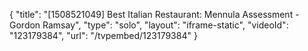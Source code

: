 {
    "title": "[1508521049] Best Italian Restaurant: Mennula Assessment - Gordon Ramsay",
    "type": "solo",
    "layout": "iframe-static",
    "videoId": "123179384",
    "url": "\/tvpembed\/123179384"
}